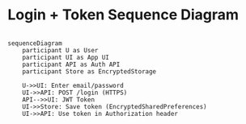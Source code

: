 
<!-- diagrams/login.md -->

# Login + Token Sequence Diagram

```mermaid

sequenceDiagram
    participant U as User
    participant UI as App UI
    participant API as Auth API
    participant Store as EncryptedStorage

    U->>UI: Enter email/password
    UI->>API: POST /login (HTTPS)
    API-->>UI: JWT Token
    UI->>Store: Save token (EncryptedSharedPreferences)
    UI->>API: Use token in Authorization header
